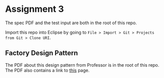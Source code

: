 # Assignment 3

The spec PDF and the test input are both in the root of this repo.

Import this repo into Eclipse by going to `File > Import > Git > Projects from Git > Clone URI`.

## Factory Design Pattern

The PDF about this design pattern from Professor is in the root of this repo. The PDF also 
contains a link to [this](https://refactoring.guru/design-patterns/factory-method) page.


